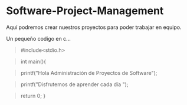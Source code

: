 # Software-Project-Management

Aquí podremos crear nuestros proyectos para poder trabajar en equipo.

Un pequeño codigo en c...

>#include<stdio.h>

>int main(){

>printf("Hola Administración de Proyectos de Software");

>printf("Disfrutemos de aprender cada día ");

>return 0; }
